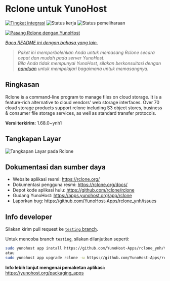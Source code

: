 <!--
N.B.: README ini dibuat secara otomatis oleh <https://github.com/YunoHost/apps/tree/master/tools/readme_generator>
Ini TIDAK boleh diedit dengan tangan.
-->

# Rclone untuk YunoHost

[![Tingkat integrasi](https://dash.yunohost.org/integration/rclone.svg)](https://ci-apps.yunohost.org/ci/apps/rclone/) ![Status kerja](https://ci-apps.yunohost.org/ci/badges/rclone.status.svg) ![Status pemeliharaan](https://ci-apps.yunohost.org/ci/badges/rclone.maintain.svg)

[![Pasang Rclone dengan YunoHost](https://install-app.yunohost.org/install-with-yunohost.svg)](https://install-app.yunohost.org/?app=rclone)

*[Baca README ini dengan bahasa yang lain.](./ALL_README.md)*

> *Paket ini memperbolehkan Anda untuk memasang Rclone secara cepat dan mudah pada server YunoHost.*  
> *Bila Anda tidak mempunyai YunoHost, silakan berkonsultasi dengan [panduan](https://yunohost.org/install) untuk mempelajari bagaimana untuk memasangnya.*

## Ringkasan

Rclone is a command-line program to manage files on cloud storage. It is a feature-rich alternative to cloud vendors' web storage interfaces. Over 70 cloud storage products support rclone including S3 object stores, business & consumer file storage services, as well as standard transfer protocols.

**Versi terkirim:** 1.68.0~ynh1

## Tangkapan Layar

![Tangkapan Layar pada Rclone](./doc/screenshots/screenshot.png)

## Dokumentasi dan sumber daya

- Website aplikasi resmi: <https://rclone.org/>
- Dokumentasi pengguna resmi: <https://rclone.org/docs/>
- Depot kode aplikasi hulu: <https://github.com/rclone/rclone>
- Gudang YunoHost: <https://apps.yunohost.org/app/rclone>
- Laporkan bug: <https://github.com/YunoHost-Apps/rclone_ynh/issues>

## Info developer

Silakan kirim pull request ke [`testing` branch](https://github.com/YunoHost-Apps/rclone_ynh/tree/testing).

Untuk mencoba branch `testing`, silakan dilanjutkan seperti:

```bash
sudo yunohost app install https://github.com/YunoHost-Apps/rclone_ynh/tree/testing --debug
atau
sudo yunohost app upgrade rclone -u https://github.com/YunoHost-Apps/rclone_ynh/tree/testing --debug
```

**Info lebih lanjut mengenai pemaketan aplikasi:** <https://yunohost.org/packaging_apps>
